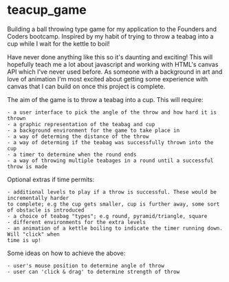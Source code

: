 # teacup_game

Building a ball throwing type game for my application to the Founders and Coders bootcamp.
Inspired by my habit of trying to throw a teabag into a cup while I wait for the kettle to
boil!

Have never done anything like this so it's daunting and exciting! This will hopefully teach 
me a lot about javascript and working with HTML's canvas API which I've never used before.
As someone with a background in art and love of animation I'm most excited about getting 
some experience with canvas that I can build on once this project is complete.

The aim of the game is to throw a teabag into a cup. This will require:

    - a user interface to pick the angle of the throw and how hard it is thrown
    - a graphic representation of the teabag and cup
    - a background environment for the game to take place in 
    - a way of determing the distance of the throw
    - a way of determing if the teabag was successfully thrown into the cup
    - a timer to determine when the round ends 
    - a way of throwing multiple teabages in a round until a successful throw is made

Optional extras if time permits:

    - additional levels to play if a throw is successful. These would be incrementally harder
    to complete; e.g the cup gets smaller, cup is further away, some sort of obstacle is introduced
    - a choice of teabag "types"; e.g round, pyramid/triangle, square
    - different environments for the extra levels
    - an animation of a kettle boiling to indicate the timer running down. Will "click" when
    time is up!

Some ideas on how to achieve the above:

    - user's mouse position to determine angle of throw
    - user can 'click & drag' to determine strength of throw